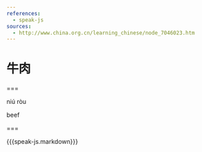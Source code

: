 ```yaml
---
references:
  - speak-js
sources:
  - http://www.china.org.cn/learning_chinese/node_7046023.htm
---
```


# 牛肉

===

niú ròu

beef

===

{{{speak-js.markdown}}}
